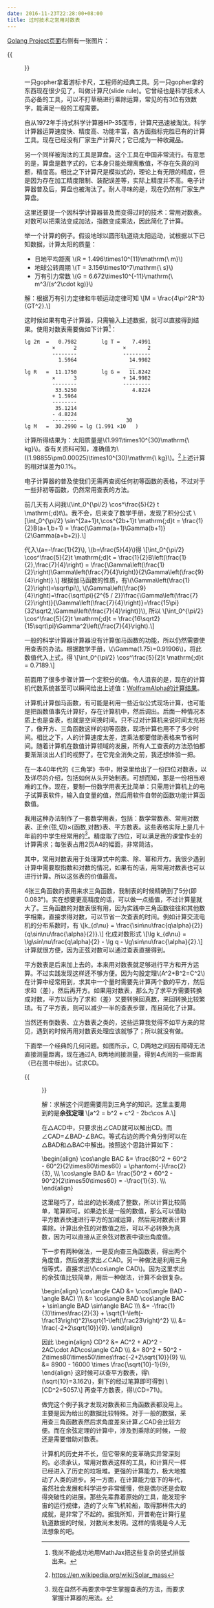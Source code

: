 ```yaml
---
date: 2016-11-23T22:28:00+08:00
title: 过时技术之常用对数表
---
```


[Golang Project页面](https://golang.org/project/)右侧有一张图片：

{{<figure src="https://golang.org/doc/gopher/project.png" >}}

一只gopher拿着游标卡尺，工程师的经典工具。另一只gopher拿的东西现在很少见了，叫做计算尺(slide rule)。它曾经也是科学技术人员必备的工具，可以不打草稿进行乘除运算，常见的有3位有效数字，能满足一般的工程需要。

自从1972年手持式科学计算器HP-35面市，计算尺迅速被淘汰。科学计算器运算速度快、精度高、功能丰富，各方面指标完胜已有的计算工具。现在已经没有厂家生产计算尺；它已成为一种收藏品。

另一个同样被淘汰的工具是算盘。这个工具在中国非常流行。有意思的是，算盘是数字式的，它本身只能处理离散值，不存在失真的问题，精度高。相比之下计算尺是模拟式的，理论上有无限的精度，但是因为存在加工精度限制、装配误差等，实际上精度并不高。电子计算器普及后，算盘也被淘汰了。耐人寻味的是，现在仍然有厂家生产算盘。

这里还要提一个因科学计算器普及而变得过时的技术：常用对数表。对数可以把乘法变成加法，指数变成乘法，因此简化了计算。

举一个计算的例子。假设地球以圆形轨道绕太阳运动，试根据以下已知数据，计算太阳的质量：

 * 日地平均距离 \\(R = 1.496\times10^{11}\mathrm{\ m}\\)
 * 地球公转周期 \\(T = 3.156\times10^7\mathrm{\ s}\\)
 * 万有引力常数 \\(G = 6.672\times10^{-11}\mathrm{\ m^3/(s^2\cdot kg)}\\)

解：根据万有引力定律和牛顿运动定律可知
\\[M = \frac{4\pi^2R^3}{GT^2}.\\]

这时候如果有电子计算器，只需输入上述数据，就可以直接得到结果。使用对数表需要做如下计算[^1]：

    lg 2π  =   0.7982        lg T =    7.4991
             ×      2               ×       2
             --------               ---------
               1.5964                 14.9982
                                      __
    lg R   =  11.1750        lg G =   11.8242
             ×      3               + 14.9982
             --------               ---------
              33.5250                  4.8224
             + 1.5964
             --------
              35.1214
             - 4.8224
             --------                30
    lg M   =  30.2990 = lg (1.991 ×10   )

计算所得结果为：太阳质量是\\(1.991\times10^{30}\mathrm{\ kg}\\)。查有关资料可知，准确值为\\((1.98855\pm0.00025)\times10^{30}\mathrm{\ kg}\\)。[^2]上述计算的相对误差为0.1%。

电子计算器的普及使我们无需再查阅任何初等函数的表格，不过对于一些非初等函数，仍然常用查表的方法。

前几天有人问我\\(\int_0^{\pi/2} \cos^\frac{5}{2} t \mathrm{\;d}t\\)。我不会，后来查了数学手册，发现了积分公式
\\[\int_0^{\pi/2} \sin^{2a+1}t\,\cos^{2b+1}t \mathrm{\;d}t = \frac{1}{2}B(a+1,b+1) = \frac{\Gamma(a+1)\Gamma(b+1)}{2\Gamma(a+b+2)}.\\]

代入\\(a=-\frac{1}{2}\\), \\(b=\frac{5}{4}\\)得
\\[\int_0^{\pi/2} \cos^\frac{5}{2}t \mathrm{\;d}t = \frac{1}{2}B\left(\frac{1}{2},\frac{7}{4}\right) = \frac{\Gamma\left(\frac{1}{2}\right)\Gamma\left(\frac{7}{4}\right)}{2\Gamma\left(\frac{9}{4}\right)}.\\]
根据伽马函数的性质，有\\(\Gamma\left(\frac{1}{2}\right)=\sqrt\pi\\), \\(\Gamma\left(\frac{9}{4}\right)=\frac{\sqrt\pi}{2^{5 / 2}}\frac{\Gamma\left(\frac{7}{2}\right)}{\Gamma\left(\frac{7}{4}\right)}=\frac{15\pi}{32\sqrt2\,\Gamma\left(\frac{7}{4}\right)}\\), 所以
\\[\int_0^{\pi/2} \cos^\frac{5}{2}t \mathrm{\;d}t = \frac{16\sqrt2}{15\sqrt\pi}\Gamma^2\left(\frac{7}{4}\right).\\]

一般的科学计算器计算器没有计算伽马函数的功能，所以仍然需要使用查表的办法。根据数学手册，\\(\Gamma(1.75)=0.91906\\)，将此数值代入上式，得
\\[\int_0^{\pi/2} \cos^\frac{5}{2}t \mathrm{\;d}t = 0.7189.\\]

前面用了很多步骤计算一个定积分的值。令人沮丧的是，现在的计算机代数系统甚至可以瞬间给出上述值：[WolframAlpha的计算结果](http://www.wolframalpha.com/input/?i=integrate+cos\(t\)%5E\(5%2F2\)dt+from+0+to+pi%2F2)。

计算机计算伽马函数，有可能是利用一些近似公式现场计算，也可能是把函数值事先计算好，存在计算机中，然后调出。后面一种情况本质上也是查表，也就是空间换时间。只不过对计算机来说时间太充裕了，像开方、三角函数这样的初等函数，现场计算也用不了多少时间。相比之下，人的计算速度太差，连乘法都要借助表格来节省时间。随着计算机在数值计算领域的发展，所有人工查表的方法恐怕都要渐渐淡出人们的视野了。在它完全消失之前，我还想体验一把。

在一本40年代的《三角学》书中，附录里给出了一份四位对数表，以及详尽的介绍，包括如何从头开始制表。可想而知，那是一份相当艰难的工作。现在，要制一份数学用表无比简单：只需用计算机上的电子试算表软件，输入自变量的值，然后用软件自带的函数功能计算函数值。

我用这种办法制作了一套数学用表，包括：数学常数表、常用对数表、正余{弦,切}×{函数,对数}表、平方数表。这些表格实际上是几十年前的中学生经常用的[^3]。精度取了四位，可以满足我的课堂作业的计算需求；每张表占用2页A4的幅面，非常简洁。

其中，常用对数表用于处理算式中的乘、除、幂和开方。我很少遇到计算中需要取指数和对数的情况，如果有的话，用常用对数表也可以进行计算。所以这张表的价值最高。

4张三角函数的表用来求三角函数，我制表的时候精确到了5分(即0.083°)。实在想要更高精度的话，可以做一点插值，不过计算量就大了。三角函数的对数表很有用，因为实践中三角函数往往和其他数字相乘，直接求得对数，可以节省一次查表的时间。例如计算交流电机的分布系数时，有
\\[k\_{d\nu} = \frac{\sin\nu\frac{q\alpha}{2}}{q\sin\nu\frac{\alpha}{2}}.\\]
化成对数形式
\\[\lg k\_{d\nu} = \lg\sin\nu\frac{q\alpha}{2} - \lg q - \lg\sin\nu\frac{\alpha}{2}.\\]
计算就很方便，因为正弦对数可以通过查表直接得到。

平方数表是后来加上去的。本来用对数表就足够进行平方和开方运算。不过实践发现这样还不够方便。因为勾股定理\\(A^2+B^2=C^2\\)在计算中经常用到，求其中一个量时需要先计算两个数的平方，然后求和（差），然后再开方。如果用对数表，那么为了求平方需要转换成对数，平方以后为了求和（差）又要转换回真数，来回转换比较繁琐。有了平方表，则可以减少一半的查表步骤，而且简化了计算。

当然还有倒数表、立方数表之类的，这些运算我觉得不如平方来的常见，遇到的时候再用对数表处理应该就够了；所以就没有做。

下面举一个经典的几何问题。如图所示，C, D两地之间因有障碍无法直接测量距离，现在通过A, B两地间接测量，得到4点间的一些距离（已在图中标出）。试求CD。

{{<figure src="/media/geometry-3.png" >}}

解：求解这个问题需要用到三角学的知识。这里主要用到的是**余弦定理**
\\[a^2 = b^2 + c^2 - 2bc\cos A.\\]

在△ACD中，只要求出∠CAD就可以解出CD。而∠CAD=∠BAD-∠BAC。等式右边的两个角分别可以在△BAD和△BAC中解出。按照这个思路计算如下：

\begin{align}
\cos\angle BAC &= \frac{80^2 + 60^2 - 60^2}{2\times80\times60} = \phantom{-}\frac{2}{3}, \\\\\\
\cos\angle BAD &= \frac{50^2 + 60^2 - 90^2}{2\times50\times60} = -\frac{1}{3}. \\\\\\
\end{align}

这里碰巧了，给出的边长凑成了整数，所以计算比较简单，笔算即可。如果边长是一般的数值，那么可以借助平方数表快速进行平方的加减运算，然后用对数表计算乘除。计算出余弦的对数值之后，可以不必转换为真数，因为可以直接从正余弦对数表中读出角度值。

下一步有两种做法，一是反向查三角函数表，得出两个角度值，然后做差求出∠CAD。另一种做法是利用三角恒等式，直接求出\\(\cos\angle CAD\\)。因为这里求出的余弦值比较简单，用后一种做法，计算不会很复杂。

\begin{align}
\cos\angle CAD &= \cos(\angle BAD - \angle BAC) \\\\\\
&= \cos\angle BAD \cos\angle BAC + \sin\angle BAD \sin\angle BAC \\\\\\
&= -\frac{1}{3}\times\frac{2}{3} + \sqrt{1-\left(-\frac13\right)^2}\sqrt{1-\left(\frac23\right)^2} \\\\\\
&= \frac{-2+2\sqrt{10}}{9}.
\end{align}

因此
\begin{align}
CD^2 &= AC^2 + AD^2 - 2AC\cdot AD\cos\angle CAD \\\\\\
&= 80^2 + 50^2 - 2\times80\times50\times\frac{-2+2\sqrt{10}}{9} \\\\\\
&= 8900 - 16000 \times \frac{\sqrt{10}-1}{9},
\end{align}
这时候可以查平方数表，得\\(\sqrt{10}=3.162\\)，剩下的经过笔算即可得到
\\[CD^2=5057.\\]
再查平方数表，得\\(CD=71\\)。

做完这个例子我才发现对数表和三角函数表都没用上。主要是因为给出的数据比较特殊。对于一般的数据，采用查三角函数表然后求角度差来计算∠CAD会比较方便。而在余弦定理的计算中，涉及到乘除的时候，一般还是需要借助对数表。

计算机的历史并不长，但它带来的变革确实异常深刻的。必须承认，常用对数表这样的工具，和计算尺一样已经进入了历史的垃圾堆。更强的计算能力，极大地推动了人类的进步。另一方面，在计算能力低下的年代，虽然社会发展和科学进步非常缓慢，但是偶尔还是会取得突破性的进展。那些先辈靠着原始的工具，能发现宇宙的运行规律，造的了火车飞机轮船，取得那样伟大的成就，是非常了不起的。据我所知，开普勒在计算行星轨道数据的时候，对数尚未发明。这样的情境是今人无法想象的吧。

[^1]: 我尚不能成功地用MathJax把这些复杂的竖式排版出来。
[^2]: https://en.wikipedia.org/wiki/Solar_mass
[^3]: 现在自然不再要求中学生掌握查表的方法，而要求掌握计算器的用法。
